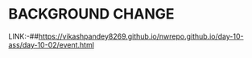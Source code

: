 # BACKGROUND CHANGE
LINK:-##https://vikashpandey8269.github.io/nwrepo.github.io/day-10-ass/day-10-02/event.html
